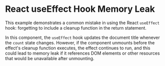 # React useEffect Hook Memory Leak
This example demonstrates a common mistake in using the React `useEffect` hook: forgetting to include a cleanup function in the return statement.

In this component, the `useEffect` hook updates the document title whenever the `count` state changes.  However, if the component unmounts before the effect's cleanup function executes, the effect continues to run, and this could lead to memory leak if it references DOM elements or other resources that would be unavailable after unmounting.
